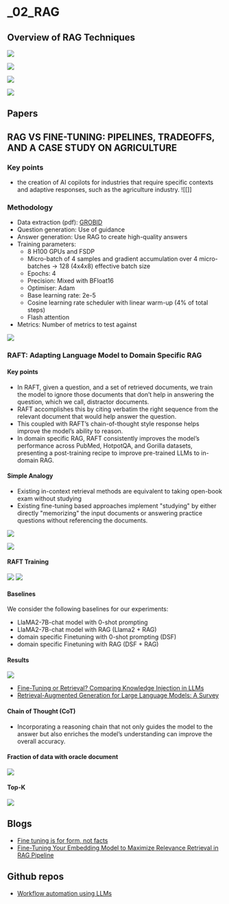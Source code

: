 # _02_RAG

## Overview of RAG Techniques

![](../pics/RAG_compare.png)

![](../pics/taxonomy_RAG.png)

![](../pics/ft_rag_compare.png)

![](../pics/rag_ecosystem.png)


## Papers

## RAG VS FINE-TUNING: PIPELINES, TRADEOFFS, AND A CASE STUDY ON AGRICULTURE

### Key points
- the creation of AI copilots for industries that require specific contexts and adaptive responses, such as the agriculture industry.
![[]]
### Methodology

- Data extraction (pdf): [GROBID](https://github.com/kermitt2/grobid)
- Question generation: Use of guidance
- Answer generation: Use RAG to create high-quality answers
- Training parameters:
	- 8 H100 GPUs and FSDP
	- Micro-batch of 4 samples and gradient accumulation over 4 micro-batches -> 128 (4x4x8) effective batch size
	- Epochs: 4
	- Precision: Mixed with BFloat16
	- Optimiser: Adam
	- Base learning rate: 2e-5
	- Cosine learning rate scheduler with linear warm-up (4% of total steps)
	- Flash attention
- Metrics: Number of metrics to test against

![](attachments/d7e048f0470101f61127a2cff8f5fe7e_MD5.jpeg)



### RAFT: Adapting Language Model to Domain Specific RAG

#### Key points
- In RAFT, given a question, and a set of retrieved documents, we train the model to ignore those documents that don’t help in answering the question, which we call, distractor documents. 
- RAFT accomplishes this by citing verbatim the right sequence from the relevant document that would help answer the question. 
- This coupled with RAFT’s chain-of-thought style response helps improve the model’s ability to reason. 
- In domain specific RAG, RAFT consistently improves the model’s performance across PubMed, HotpotQA, and Gorilla datasets, presenting a post-training recipe to improve pre-trained LLMs to in-domain RAG.

#### Simple Analogy
- Existing in-context retrieval methods are equivalent to taking open-book exam without studying
- Existing fine-tuning based approaches implement "studying" by either directly "memorizing" the input documents or answering practice questions without referencing the documents.

![](attachments/d6b0f3aa44eafdc3d8e98bc8017a5aec_MD5.jpeg)

![](attachments/19a10ad0428d405a87d07ffbfb900952_MD5.jpeg)

#### RAFT Training
![](attachments/5926f79d8e8a5c197267cb7d47234219_MD5.jpeg)
![](attachments/e8ea71f166cd19394f71d401c7b88b0c_MD5.jpeg)

#### Baselines 
We consider the following baselines for our experiments: 
- LlaMA2-7B-chat model with 0-shot prompting
- LlaMA2-7B-chat model with RAG (Llama2 + RAG)
- domain specific Finetuning with 0-shot prompting (DSF)
- domain specific Finetuning with RAG (DSF + RAG)

#### Results
![](attachments/40225b694b9c0ad01bf8a4bbdaa30928_MD5.jpeg)


- [Fine-Tuning or Retrieval? Comparing Knowledge Injection in LLMs](https://arxiv.org/pdf/2312.05934.pdf)
- [Retrieval-Augmented Generation for Large Language Models: A Survey](https://arxiv.org/pdf/2312.10997.pdf)

#### Chain of Thought (CoT)
- Incorporating a reasoning chain that not only guides the model to the answer but also enriches the model’s understanding can improve the overall accuracy.

#### Fraction of data with oracle document

![](attachments/1127b96c53f7bfcd65d1fb6717bd2443_MD5.jpeg)


#### Top-K 
![](attachments/1bd5a432b6c4727650402d87bb938ad5_MD5.jpeg)
## Blogs

- [Fine tuning is for form, not facts](https://www.anyscale.com/blog/fine-tuning-is-for-form-not-facts)
- [Fine-Tuning Your Embedding Model to Maximize Relevance Retrieval in RAG Pipeline](https://betterprogramming.pub/fine-tuning-your-embedding-model-to-maximize-relevance-retrieval-in-rag-pipeline-2ea3fa231149)


## Github repos

- [Workflow automation using LLMs](https://github.com/lucastononro/llm-food-delivery)

